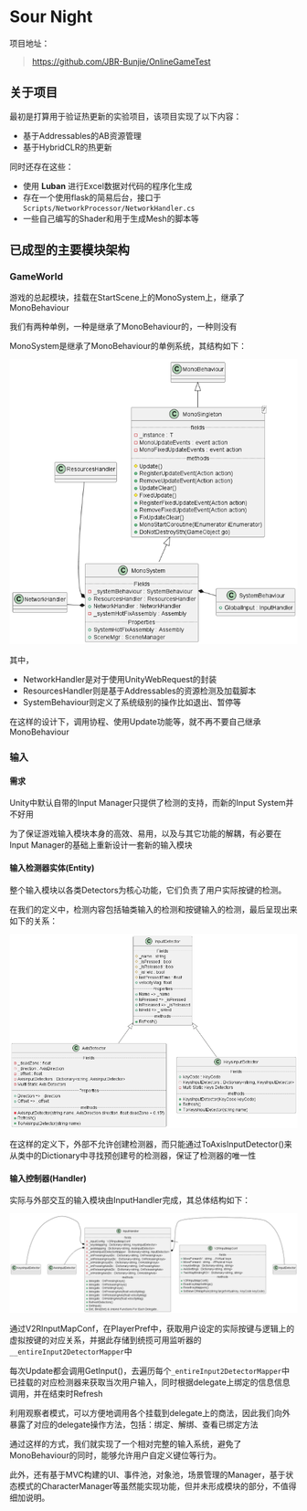 # Sour Night

项目地址：
> https://github.com/JBR-Bunjie/OnlineGameTest

## 关于项目

最初是打算用于验证热更新的实验项目，该项目实现了以下内容：
- 基于Addressables的AB资源管理
- 基于HybridCLR的热更新

同时还存在这些：

- 使用 **Luban** 进行Excel数据对代码的程序化生成
- 存在一个使用flask的简易后台，接口于 `Scripts/NetworkProcessor/NetworkHandler.cs`
- 一些自己编写的Shader和用于生成Mesh的脚本等

## 已成型的主要模块架构

### GameWorld

游戏的总起模块，挂载在StartScene上的MonoSystem上，继承了MonoBehaviour

我们有两种单例，一种是继承了MonoBehaviour的，一种则没有

MonoSystem是继承了MonoBehaviour的单例系统，其结构如下：

![img](Design/Maps/MonoSystem.png)

其中，
- NetworkHandler是对于使用UnityWebRequest的封装
- ResourcesHandler则是基于Addressables的资源检测及加载脚本
- SystemBehaviour则定义了系统级别的操作比如退出、暂停等

在这样的设计下，调用协程、使用Update功能等，就不再不要自己继承MonoBehaviour

### 输入

#### 需求

Unity中默认自带的Input Manager只提供了检测的支持，而新的Input System并不好用

为了保证游戏输入模块本身的高效、易用，以及与其它功能的解耦，有必要在Input Manager的基础上重新设计一套新的输入模块

#### 输入检测器实体(Entity)    

整个输入模块以各类Detectors为核心功能，它们负责了用户实际按键的检测。

在我们的定义中，检测内容包括轴类输入的检测和按键输入的检测，最后呈现出来如下的关系：

![img](Design/Maps/InputReCover.png)

在这样的定义下，外部不允许创建检测器，而只能通过ToAxisInputDetector()来从类中的Dictionary中寻找预创建号的检测器，保证了检测器的唯一性

#### 输入控制器(Handler)

实际与外部交互的输入模块由InputHandler完成，其总体结构如下：

![img](Design/Maps/InputHandler.png)

通过V2RInputMapConf，在PlayerPref中，获取用户设定的实际按键与逻辑上的虚拟按键的对应关系，并据此存储到统揽可用监听器的`__entireInput2DetectorMapper`中

每次Update都会调用GetInput()，去遍历每个`_entireInput2DetectorMapper`中已挂载的对应检测器来获取当次用户输入，同时根据delegate上绑定的信息信息调用，并在结束时Refresh

利用观察者模式，可以方便地调用各个挂载到delegate上的商法，因此我们向外暴露了对应的delegate操作方法，包括：绑定、解绑、查看已绑定方法

通过这样的方式，我们就实现了一个相对完整的输入系统，避免了MonoBehaviour的同时，能够允许用户自定义键位等行为。

此外，还有基于MVC构建的UI、事件池，对象池，场景管理的Manager，基于状态模式的CharacterManager等虽然能实现功能，但并未形成模块的部分，不值得细加说明。